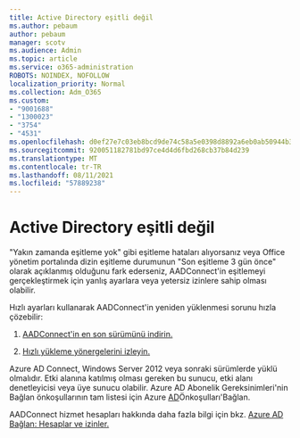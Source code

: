 ```yaml
---
title: Active Directory eşitli değil
ms.author: pebaum
author: pebaum
manager: scotv
ms.audience: Admin
ms.topic: article
ms.service: o365-administration
ROBOTS: NOINDEX, NOFOLLOW
localization_priority: Normal
ms.collection: Adm_O365
ms.custom:
- "9001688"
- "1300023"
- "3754"
- "4531"
ms.openlocfilehash: d0ef27e7c03eb8bcd9de74c58a5e0398d8892a6eb0ab50944b3c2201247fa0b8
ms.sourcegitcommit: 920051182781bd97ce4d4d6fbd268cb37b84d239
ms.translationtype: MT
ms.contentlocale: tr-TR
ms.lasthandoff: 08/11/2021
ms.locfileid: "57889238"
---
```

# <a name="active-directory-not-syncing"></a>Active Directory eşitli değil

"Yakın zamanda eşitleme yok" gibi eşitleme hataları alıyorsanız veya Office yönetim portalında dizin eşitleme durumunun "Son eşitleme 3 gün önce" olarak açıklanmış olduğunu fark ederseniz, AADConnect'in eşitlemeyi gerçekleştirmek için yanlış ayarlara veya yetersiz izinlere sahip olması olabilir.  

Hızlı ayarları kullanarak AADConnect'in yeniden yüklenmesi sorunu hızla çözebilir:

1. [AADConnect'in en son sürümünü indirin.](https://go.microsoft.com/fwlink/?LinkId=615771)

2. [Hızlı yükleme yönergelerini izleyin.](https://docs.microsoft.com/azure/active-directory/hybrid/how-to-connect-install-express)

Azure AD Connect, Windows Server 2012 veya sonraki sürümlerde yüklü olmalıdır. Etki alanına katılmış olması gereken bu sunucu, etki alanı denetleyicisi veya üye sunucu olabilir. Azure AD Abonelik Gereksinimleri'nin Bağlan önkoşullarının tam listesi için Azure [AD](https://docs.microsoft.com/azure/active-directory/hybrid/how-to-connect-install-prerequisites)Önkoşulları'Bağlan.

AADConnect hizmet hesapları hakkında daha fazla bilgi için bkz. [Azure AD Bağlan: Hesaplar ve izinler.](https://docs.microsoft.com/azure/active-directory/hybrid/reference-connect-accounts-permissions)
